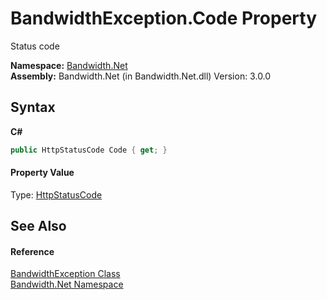 ﻿# BandwidthException.Code Property 
 

Status code

**Namespace:**&nbsp;<a href ="N_Bandwidth_Net.md">Bandwidth.Net</a><br />**Assembly:**&nbsp;Bandwidth.Net (in Bandwidth.Net.dll) Version: 3.0.0

## Syntax

**C#**<br />
``` C#
public HttpStatusCode Code { get; }
```


#### Property Value
Type: <a href="http://msdn2.microsoft.com/en-us/library/f92ssyy1" target="_blank">HttpStatusCode</a>

## See Also


#### Reference
<a href ="T_Bandwidth_Net_BandwidthException.md">BandwidthException Class</a><br /><a href ="N_Bandwidth_Net.md">Bandwidth.Net Namespace</a><br />
